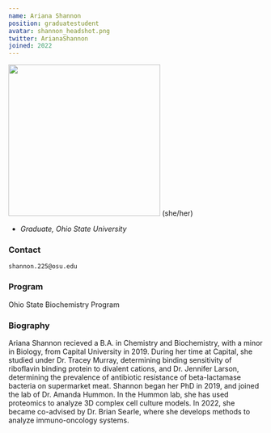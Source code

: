 ```yaml
---
name: Ariana Shannon
position: graduatestudent
avatar: shannon_headshot.png
twitter: ArianaShannon
joined: 2022
---
```


  <img width="300" src="{{site.baseurl}}/images/people/{{page.avatar}}" data-action="zoom">
(she/her)

- _Graduate, Ohio State University_<br>

### Contact

<i class="fa fa-envelope-o"></i> `shannon.225@osu.edu`

### Program
Ohio State Biochemistry Program

### Biography
Ariana Shannon recieved a B.A. in Chemistry and Biochemistry, with a minor in Biology, from Capital University in 2019. During her time at Capital, she studied under Dr. Tracey Murray, determining binding sensitivity of riboflavin binding protein to divalent cations, and Dr. Jennifer Larson, determining the prevalence of antibiotic resistance of beta-lactamase bacteria on supermarket meat. Shannon began her PhD in 2019, and joined the lab of Dr. Amanda Hummon. In the Hummon lab, she has used proteomics to analyze 3D complex cell culture models. In 2022, she became co-advised by Dr. Brian Searle, where she develops methods to analyze immuno-oncology systems.
